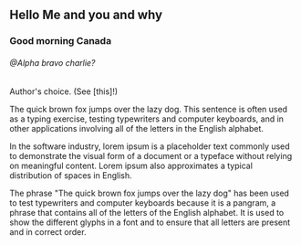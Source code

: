## Hello Me and you and why

### Good morning Canada

###### @Alpha bravo charlie?

Author's choice. (See [this]!)

The quick brown fox jumps over the lazy dog. This sentence is often used as a typing exercise, testing typewriters and computer keyboards, and in other applications involving all of the letters in the English alphabet.

In the software industry, lorem ipsum is a placeholder text commonly used to demonstrate the visual form of a document or a typeface without relying on meaningful content. Lorem ipsum also approximates a typical distribution of spaces in English.

The phrase "The quick brown fox jumps over the lazy dog" has been used to test typewriters and computer keyboards because it is a pangram, a phrase that contains all of the letters of the English alphabet. It is used to show the different glyphs in a font and to ensure that all letters are present and in correct order.
